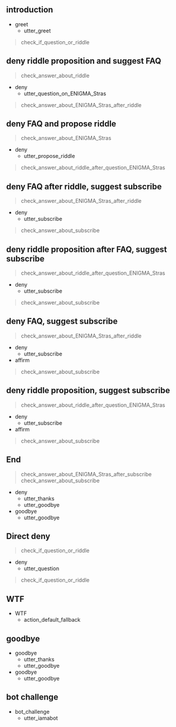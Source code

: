## introduction
* greet
  - utter_greet
> check_if_question_or_riddle

## deny riddle proposition and suggest FAQ
> check_answer_about_riddle
* deny
  - utter_question_on_ENIGMA_Stras
> check_answer_about_ENIGMA_Stras_after_riddle

## deny FAQ and propose riddle
> check_answer_about_ENIGMA_Stras
* deny
  - utter_propose_riddle
> check_answer_about_riddle_after_question_ENIGMA_Stras

## deny FAQ after riddle, suggest subscribe
> check_answer_about_ENIGMA_Stras_after_riddle
* deny
  - utter_subscribe
> check_answer_about_subscribe

## deny riddle proposition after FAQ, suggest subscribe
> check_answer_about_riddle_after_question_ENIGMA_Stras
* deny
  - utter_subscribe
> check_answer_about_subscribe

## deny FAQ, suggest subscribe
> check_answer_about_ENIGMA_Stras_after_riddle
* deny
  - utter_subscribe
* affirm
> check_answer_about_subscribe

## deny riddle proposition, suggest subscribe
> check_answer_about_riddle_after_question_ENIGMA_Stras
* deny
  - utter_subscribe
* affirm
> check_answer_about_subscribe

## End
> check_answer_about_ENIGMA_Stras_after_subscribe
> check_answer_about_subscribe
* deny
  - utter_thanks
  - utter_goodbye
* goodbye
  - utter_goodbye

## Direct deny
> check_if_question_or_riddle
* deny
  - utter_question
> check_if_question_or_riddle

## WTF
* WTF
  - action_default_fallback

## goodbye
* goodbye
  - utter_thanks
  - utter_goodbye
* goodbye
  - utter_goodbye

## bot challenge
* bot_challenge
  - utter_iamabot
